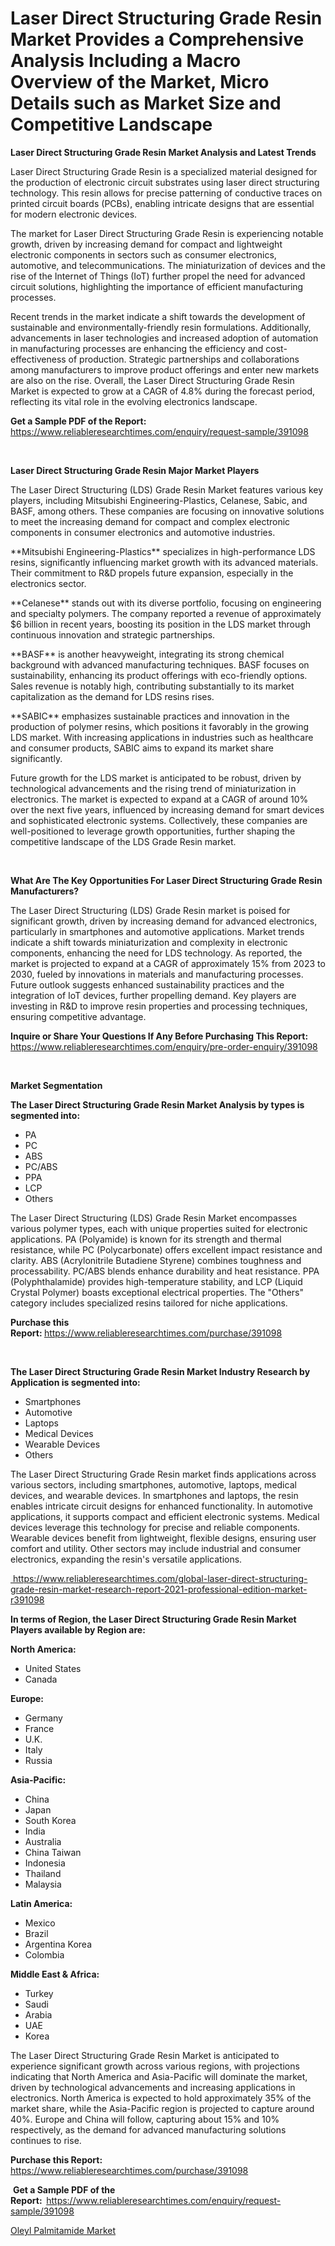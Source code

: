 <p><h1>Laser Direct Structuring Grade Resin Market Provides a Comprehensive Analysis Including a Macro Overview of the Market, Micro Details such as Market Size and Competitive Landscape</h1></p><p><strong>Laser Direct Structuring Grade Resin Market Analysis and Latest Trends</strong></p>
<p><p>Laser Direct Structuring Grade Resin is a specialized material designed for the production of electronic circuit substrates using laser direct structuring technology. This resin allows for precise patterning of conductive traces on printed circuit boards (PCBs), enabling intricate designs that are essential for modern electronic devices.</p><p>The market for Laser Direct Structuring Grade Resin is experiencing notable growth, driven by increasing demand for compact and lightweight electronic components in sectors such as consumer electronics, automotive, and telecommunications. The miniaturization of devices and the rise of the Internet of Things (IoT) further propel the need for advanced circuit solutions, highlighting the importance of efficient manufacturing processes.</p><p>Recent trends in the market indicate a shift towards the development of sustainable and environmentally-friendly resin formulations. Additionally, advancements in laser technologies and increased adoption of automation in manufacturing processes are enhancing the efficiency and cost-effectiveness of production. Strategic partnerships and collaborations among manufacturers to improve product offerings and enter new markets are also on the rise. Overall, the Laser Direct Structuring Grade Resin Market is expected to grow at a CAGR of 4.8% during the forecast period, reflecting its vital role in the evolving electronics landscape.</p></p>
<p><strong>Get a Sample PDF of the Report:&nbsp;</strong> <a href="https://www.reliableresearchtimes.com/enquiry/request-sample/391098?utm_campaign=2646&utm_medium=2&utm_source=Github&utm_content=ia&utm_term=29032025&utm_id=laser-direct-structuring-grade-resin">https://www.reliableresearchtimes.com/enquiry/request-sample/391098</a></p>
<p>&nbsp;</p>
<p><strong>Laser Direct Structuring Grade Resin Major Market Players</strong></p>
<p><p>The Laser Direct Structuring (LDS) Grade Resin Market features various key players, including Mitsubishi Engineering-Plastics, Celanese, Sabic, and BASF, among others. These companies are focusing on innovative solutions to meet the increasing demand for compact and complex electronic components in consumer electronics and automotive industries.</p><p>**Mitsubishi Engineering-Plastics** specializes in high-performance LDS resins, significantly influencing market growth with its advanced materials. Their commitment to R&D propels future expansion, especially in the electronics sector. </p><p>**Celanese** stands out with its diverse portfolio, focusing on engineering and specialty polymers. The company reported a revenue of approximately $6 billion in recent years, boosting its position in the LDS market through continuous innovation and strategic partnerships.</p><p>**BASF** is another heavyweight, integrating its strong chemical background with advanced manufacturing techniques. BASF focuses on sustainability, enhancing its product offerings with eco-friendly options. Sales revenue is notably high, contributing substantially to its market capitalization as the demand for LDS resins rises.</p><p>**SABIC** emphasizes sustainable practices and innovation in the production of polymer resins, which positions it favorably in the growing LDS market. With increasing applications in industries such as healthcare and consumer products, SABIC aims to expand its market share significantly.</p><p>Future growth for the LDS market is anticipated to be robust, driven by technological advancements and the rising trend of miniaturization in electronics. The market is expected to expand at a CAGR of around 10% over the next five years, influenced by increasing demand for smart devices and sophisticated electronic systems. Collectively, these companies are well-positioned to leverage growth opportunities, further shaping the competitive landscape of the LDS Grade Resin market.</p></p>
<p>&nbsp;</p>
<p><strong>What Are The Key Opportunities For Laser Direct Structuring Grade Resin Manufacturers?</strong></p>
<p><p>The Laser Direct Structuring (LDS) Grade Resin market is poised for significant growth, driven by increasing demand for advanced electronics, particularly in smartphones and automotive applications. Market trends indicate a shift towards miniaturization and complexity in electronic components, enhancing the need for LDS technology. As reported, the market is projected to expand at a CAGR of approximately 15% from 2023 to 2030, fueled by innovations in materials and manufacturing processes. Future outlook suggests enhanced sustainability practices and the integration of IoT devices, further propelling demand. Key players are investing in R&D to improve resin properties and processing techniques, ensuring competitive advantage.</p></p>
<p><strong>Inquire or Share Your Questions If Any Before Purchasing This Report:</strong> <a href="https://www.reliableresearchtimes.com/enquiry/pre-order-enquiry/391098?utm_campaign=2646&utm_medium=2&utm_source=Github&utm_content=ia&utm_term=29032025&utm_id=laser-direct-structuring-grade-resin">https://www.reliableresearchtimes.com/enquiry/pre-order-enquiry/391098</a></p>
<p>&nbsp;</p>
<p><strong>Market Segmentation</strong></p>
<p><strong>The Laser Direct Structuring Grade Resin Market Analysis by types is segmented into:</strong></p>
<p><ul><li>PA</li><li>PC</li><li>ABS</li><li>PC/ABS</li><li>PPA</li><li>LCP</li><li>Others</li></ul></p>
<p><p>The Laser Direct Structuring (LDS) Grade Resin Market encompasses various polymer types, each with unique properties suited for electronic applications. PA (Polyamide) is known for its strength and thermal resistance, while PC (Polycarbonate) offers excellent impact resistance and clarity. ABS (Acrylonitrile Butadiene Styrene) combines toughness and processability. PC/ABS blends enhance durability and heat resistance. PPA (Polyphthalamide) provides high-temperature stability, and LCP (Liquid Crystal Polymer) boasts exceptional electrical properties. The "Others" category includes specialized resins tailored for niche applications.</p></p>
<p><strong>Purchase this Report:&nbsp;</strong><a href="https://www.reliableresearchtimes.com/purchase/391098?utm_campaign=2646&utm_medium=2&utm_source=Github&utm_content=ia&utm_term=29032025&utm_id=laser-direct-structuring-grade-resin">https://www.reliableresearchtimes.com/purchase/391098</a></p>
<p>&nbsp;</p>
<p><strong>The Laser Direct Structuring Grade Resin Market Industry Research by Application is segmented into:</strong></p>
<p><ul><li>Smartphones</li><li>Automotive</li><li>Laptops</li><li>Medical Devices</li><li>Wearable Devices</li><li>Others</li></ul></p>
<p><p>The Laser Direct Structuring Grade Resin market finds applications across various sectors, including smartphones, automotive, laptops, medical devices, and wearable devices. In smartphones and laptops, the resin enables intricate circuit designs for enhanced functionality. In automotive applications, it supports compact and efficient electronic systems. Medical devices leverage this technology for precise and reliable components. Wearable devices benefit from lightweight, flexible designs, ensuring user comfort and utility. Other sectors may include industrial and consumer electronics, expanding the resin's versatile applications.</p></p>
<p><a href="https://www.reliableresearchtimes.com/global-laser-direct-structuring-grade-resin-market-research-report-2021-professional-edition-market-r391098?utm_campaign=2646&utm_medium=2&utm_source=Github&utm_content=ia&utm_term=29032025&utm_id=laser-direct-structuring-grade-resin">&nbsp;https://www.reliableresearchtimes.com/global-laser-direct-structuring-grade-resin-market-research-report-2021-professional-edition-market-r391098</a></p>
<p><strong>In terms of Region, the Laser Direct Structuring Grade Resin Market Players available by Region are:</strong></p>
<p>
    <p> <strong> North America: </strong>
        <ul>
            <li>United States</li>
            <li>Canada</li>
        </ul>
        </p> 
    <p> <strong> Europe: </strong>
        <ul>
            <li>Germany</li>
            <li>France</li>
            <li>U.K.</li>
            <li>Italy</li>
            <li>Russia</li>
        </ul>
        </p> 
    <p> <strong> Asia-Pacific: </strong>
        <ul>
            <li>China</li>
            <li>Japan</li>
            <li>South Korea</li>
            <li>India</li>
            <li>Australia</li>
            <li>China Taiwan</li>
            <li>Indonesia</li>
            <li>Thailand</li>
            <li>Malaysia</li>
        </ul>
        </p> 
    <p> <strong> Latin America: </strong>
        <ul>
            <li>Mexico</li>
            <li>Brazil</li>
            <li>Argentina Korea</li>
            <li>Colombia</li>
        </ul>
        </p> 
    <p> <strong> Middle East & Africa: </strong>
        <ul>
            <li>Turkey</li>
            <li>Saudi</li>
            <li>Arabia</li>
            <li>UAE</li>
            <li>Korea</li>
        </ul>
    </p>
    </p>
<p><p>The Laser Direct Structuring Grade Resin Market is anticipated to experience significant growth across various regions, with projections indicating that North America and Asia-Pacific will dominate the market, driven by technological advancements and increasing applications in electronics. North America is expected to hold approximately 35% of the market share, while the Asia-Pacific region is projected to capture around 40%. Europe and China will follow, capturing about 15% and 10% respectively, as the demand for advanced manufacturing solutions continues to rise.</p></p>
<p><strong>Purchase this Report: </strong><a href="https://www.reliableresearchtimes.com/purchase/391098?utm_campaign=2646&utm_medium=2&utm_source=Github&utm_content=ia&utm_term=29032025&utm_id=laser-direct-structuring-grade-resin">https://www.reliableresearchtimes.com/purchase/391098</a></p>
<p>&nbsp;<strong>Get a Sample PDF of the Report:&nbsp;&nbsp;</strong><a href="https://www.reliableresearchtimes.com/enquiry/request-sample/391098?utm_campaign=2646&utm_medium=2&utm_source=Github&utm_content=ia&utm_term=29032025&utm_id=laser-direct-structuring-grade-resin">https://www.reliableresearchtimes.com/enquiry/request-sample/391098</a></p>
<p><strong></strong></p>
<p><p><a href="https://github.com/mathastilley812967/Market-Research-Report-List-1/blob/main/oleyl-palmitamide-market.md?utm_campaign=2646&utm_medium=2&utm_source=Github&utm_content=ia&utm_term=29032025&utm_id=laser-direct-structuring-grade-resin">Oleyl Palmitamide Market</a></p></p>
